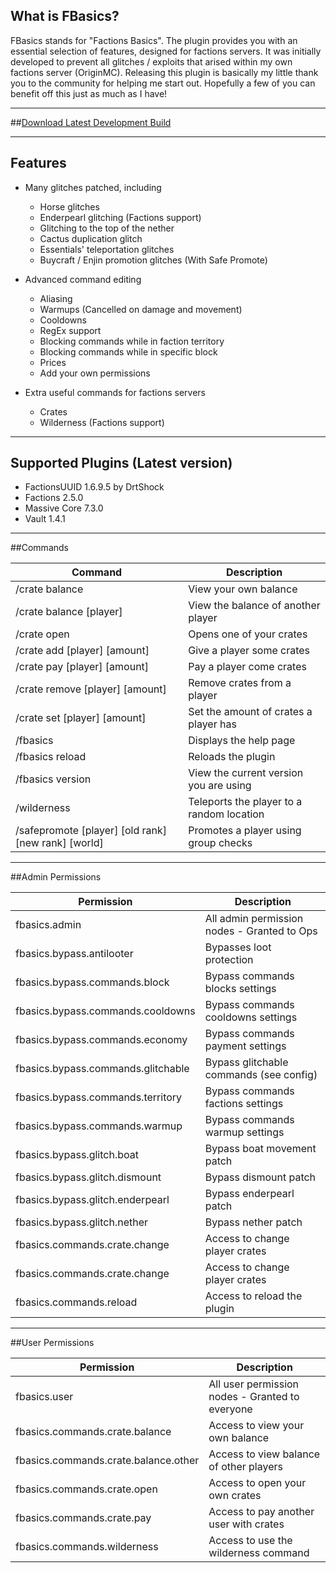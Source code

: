 ## What is FBasics?

FBasics stands for "Factions Basics". The plugin provides you with an essential selection of features, designed for factions servers. It was initially developed to prevent all glitches / exploits that arised within my own factions server (OriginMC). Releasing this plugin is basically my little thank you to the community for helping me start out. Hopefully a few of you can benefit off this just as much as I have!

----

##[Download Latest Development Build](https://github.com/Sudzzy/FBasics/raw/master/out/artifacts/FBasics_jar/FBasics.jar "Download Latest Development Build")

----

## Features

- Many glitches patched, including
  - Horse glitches 
  - Enderpearl glitching (Factions support)
  - Glitching to the top of the nether
  - Cactus duplication glitch
  - Essentials' teleportation glitches
  - Buycraft / Enjin promotion glitches (With Safe Promote)

- Advanced command editing
  - Aliasing
  - Warmups (Cancelled on damage and movement)
  - Cooldowns
  - RegEx support
  - Blocking commands while in faction territory
  - Blocking commands while in specific block
  - Prices
  - Add your own permissions

- Extra useful commands for factions servers
  - Crates
  - Wilderness (Factions support)

----

## Supported Plugins (Latest version)
- FactionsUUID 1.6.9.5 by DrtShock
- Factions 2.5.0
- Massive Core 7.3.0
- Vault 1.4.1

----

##Commands

|Command|Description|
| ------------- | ------------- |
|/crate balance|View your own balance|
|/crate balance [player]|View the balance of another player|
|/crate open|Opens one of your crates|
|/crate add [player] [amount]|Give a player some crates|
|/crate pay [player] [amount]|Pay a player come crates|
|/crate remove [player] [amount]|Remove crates from a player|
|/crate set [player] [amount]|Set the amount of crates a player has|
|/fbasics|Displays the help page|
|/fbasics reload|Reloads the plugin|
|/fbasics version|View the current version you are using|
|/wilderness|Teleports the player to a random location|
|/safepromote [player] [old rank] [new rank] [world]|Promotes a player using group checks|

----

##Admin Permissions

|Permission|Description|
| ------------- | ------------- |
|fbasics.admin|All admin permission nodes - Granted to Ops|
|fbasics.bypass.antilooter|Bypasses loot protection|
|fbasics.bypass.commands.block|Bypass commands blocks settings|
|fbasics.bypass.commands.cooldowns|Bypass commands cooldowns settings|
|fbasics.bypass.commands.economy|Bypass commands payment settings|
|fbasics.bypass.commands.glitchable|Bypass glitchable commands (see config)|
|fbasics.bypass.commands.territory|Bypass commands factions settings|
|fbasics.bypass.commands.warmup|Bypass commands warmup settings|
|fbasics.bypass.glitch.boat|Bypass boat movement patch|
|fbasics.bypass.glitch.dismount|Bypass dismount patch|
|fbasics.bypass.glitch.enderpearl|Bypass enderpearl patch|
|fbasics.bypass.glitch.nether|Bypass nether patch|
|fbasics.commands.crate.change|Access to change player crates|
|fbasics.commands.crate.change|Access to change player crates|
|fbasics.commands.reload|Access to reload the plugin|

----

##User Permissions

|Permission|Description|
| ------------- | ------------- |
|fbasics.user|All user permission nodes - Granted to everyone|
|fbasics.commands.crate.balance|Access to view your own balance|
|fbasics.commands.crate.balance.other|Access to view balance of other players|
|fbasics.commands.crate.open|Access to open your own crates|
|fbasics.commands.crate.pay|Access to pay another user with crates|
|fbasics.commands.wilderness|Access to use the wilderness command|
